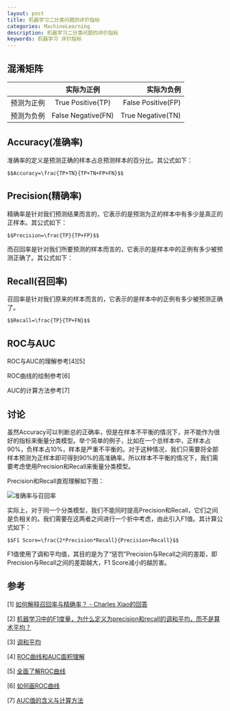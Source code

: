 ```yaml
---
layout: post
title: 机器学习二分类问题的评价指标
categories: MachineLearning
description: 机器学习二分类问题的评价指标
keywords: 机器学习 评价指标
---
```


## 混淆矩阵

|   | 实际为正例  | 实际为负例 |
| :------------ |:---------------:| -----:|
| 预测为正例      | True Positive(TP) | False Positive(FP) |
| 预测为负例      | False Negative(FN)        |   True Negative(TN) |

## Accuracy(准确率)

准确率的定义是预测正确的样本占总预测样本的百分比。其公式如下：
```
$$Accuracy=\frac{TP+TN}{TP+TN+FP+FN}$$
```
## Precision(精确率)

精确率是针对我们预测结果而言的，它表示的是预测为正的样本中有多少是真正的正样本。其公式如下：
```
$$Precision=\frac{TP}{TP+FP}$$
```
而召回率是针对我们所要预测的样本而言的，它表示的是样本中的正例有多少被预测正确了。其公式如下：

## Recall(召回率)

召回率是针对我们原来的样本而言的，它表示的是样本中的正例有多少被预测正确了。
```
$$Recall=\frac{TP}{TP+FN}$$
```
## ROC与AUC

ROC与AUC的理解参考[4][5]

ROC曲线的绘制参考[6]

AUC的计算方法参考[7]

## 讨论

虽然Accuracy可以判断总的正确率，但是在样本不平衡的情况下，并不能作为很好的指标来衡量分类模型。举个简单的例子，比如在一个总样本中，正样本占90%，负样本占10%，样本是严重不平衡的。对于这种情况，我们只需要将全部样本预测为正样本即可得到90%的高准确率。所以样本不平衡的情况下，我们需要考虑使用Precision和Recall来衡量分类模型。

Precision和Recall直观理解如下图：

![准确率与召回率](https:/climberclimbing.github.io/images/PrecisionAndRecall.jfif)

实际上，对于同一个分类模型，我们不能同时提高Precision和Recall，它们之间是负相关的。我们需要在这两者之间进行一个折中考虑，由此引入F1值。其计算公式如下：
```
$$F1 Score=\frac{2*Precision*Recall}{Precision+Recall}$$
```
F1值使用了调和平均值，其目的是为了“惩罚”Precision与Recall之间的差距，即Precision与Recall之间的差距越大，F1 Score减小的越厉害。

## 参考

[1] [如何解释召回率与精确率？ - Charles Xiao的回答](https://www.zhihu.com/question/19645541/answer/91694636)

[2] [机器学习中的F1度量，为什么定义为precision和recall的调和平均，而不是算术平均？](https://www.zhihu.com/question/47980482/answer/558863976)

[3] [调和平均](http://www.di.unipi.it/~bozzo/The%20Harmonic%20Mean.htm)

[4] [ROC曲线和AUC面积理解](https://blog.csdn.net/program_developer/article/details/79946787)

[5] [全面了解ROC曲线](https://www.plob.org/article/12476.html)

[6] [如何画ROC曲线](https://blog.csdn.net/xiaohuihui1994/article/details/87987836)

[7] [AUC值的含义与计算方法](https://baijiahao.baidu.com/s?id=1597939133517926460&wfr=spider&for=pc)

